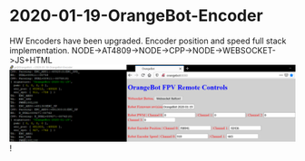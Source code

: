 # 2020-01-19-OrangeBot-Encoder
HW Encoders have been upgraded. Encoder position and speed full stack implementation. NODE->AT4809->NODE->CPP->NODE->WEBSOCKET->JS+HTML
![Console+Browser](https://raw.githubusercontent.com/OrsoEric/2020-01-19-OrangeBot-Encoder/master/2020-01-19%20I4%20OrangeBot%20Encoder%20Stack%20Operational.png)
!
